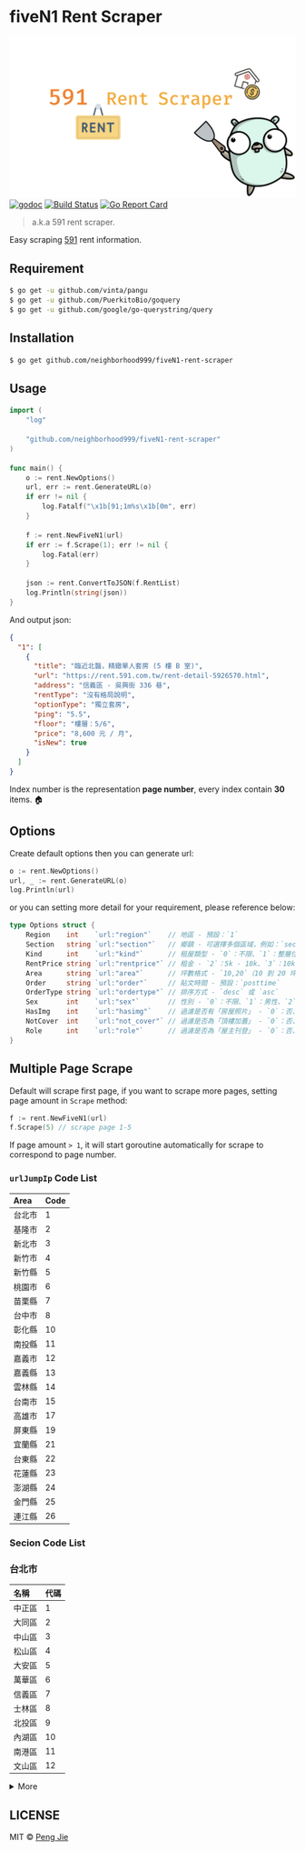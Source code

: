 # fiveN1 Rent Scraper

![logo](./logo/fiveN1-rent-scraper-logo.png)
[![godoc](https://camo.githubusercontent.com/5771fd8cd24b1f8c34b82f152587dbce2294d9e1/68747470733a2f2f676f646f632e6f72672f6769746875622e636f6d2f746a2f6e6f64652d7072756e653f7374617475732e737667)](https://godoc.org/github.com/neighborhood999/fiveN1-rent-scraper)
[![Build Status](https://img.shields.io/travis/neighborhood999/fiveN1-rent-scraper.svg?style=flat-square)](https://travis-ci.org/neighborhood999/fiveN1-rent-scraper)
[![Go Report Card](https://goreportcard.com/badge/github.com/neighborhood999/fiveN1-rent-scraper)](https://goreportcard.com/report/github.com/neighborhood999/fiveN1-rent-scraper)

> a.k.a 591 rent scraper.

Easy scraping [591](https://rent.591.com.tw/) rent information.

## Requirement

```sh
$ go get -u github.com/vinta/pangu
$ go get -u github.com/PuerkitoBio/goquery
$ go get -u github.com/google/go-querystring/query
```

## Installation

```sh
$ go get github.com/neighborhood999/fiveN1-rent-scraper
```

## Usage

```go
import (
	"log"

	"github.com/neighborhood999/fiveN1-rent-scraper"
)

func main() {
	o := rent.NewOptions()
	url, err := rent.GenerateURL(o)
	if err != nil {
		log.Fatalf("\x1b[91;1m%s\x1b[0m", err)
	}

	f := rent.NewFiveN1(url)
	if err := f.Scrape(1); err != nil {
		log.Fatal(err)
	}

	json := rent.ConvertToJSON(f.RentList)
	log.Println(string(json))
}
```

And output json:

```json
{
  "1": [
    {
      "title": "臨近北醫，精緻單人套房 (5 樓 B 室)",
      "url": "https://rent.591.com.tw/rent-detail-5926570.html",
      "address": "信義區 - 吳興街 336 巷",
      "rentType": "沒有格局說明",
      "optionType": "獨立套房",
      "ping": "5.5",
      "floor": "樓層：5/6",
      "price": "8,600 元 / 月",
      "isNew": true
    }
  ]
}
```

Index number is the representation **page number**, every index contain **30** items. 🏠

## Options

Create default options then you can generate url:

```go
o := rent.NewOptions()
url, _ := rent.GenerateURL(o)
log.Println(url)
```

or you can setting more detail for your requirement, please reference below:

```go
type Options struct {
	Region    int    `url:"region"`    // 地區 - 預設：`1`
	Section   string `url:"section"`   // 鄉鎮 - 可選擇多個區域，例如：`section=7,4`
	Kind      int    `url:"kind"`      // 租屋類型 - `0`：不限、`1`：整層住家、`2`：獨立套房、`3`：分租套房、`4`：雅房、`5`：車位，`6`：其他
	RentPrice string `url:"rentprice"` // 租金 - `2`：5k - 10k、`3`：10k - 20k、`4`: 20k - 30k；或者可以輸入價格範圍，例如：`0,10000`
	Area      string `url:"area"`      // 坪數格式 - `10,20`（10 到 20 坪）
	Order     string `url:"order"`     // 貼文時間 - 預設：`posttime`
	OrderType string `url:"ordertype"` // 排序方式 - `desc` 或 `asc`
	Sex       int    `url:"sex"`       // 性別 - `0`：不限、`1`：男性、`2`：女性
	HasImg    int    `url:"hasimg"`    // 過濾是否有「房屋照片」 - `0`：否、`1`：是
	NotCover  int    `url:"not_cover"` // 過濾是否為「頂樓加蓋」 - `0`：否、`1`：是
	Role      int    `url:"role"`      // 過濾是否為「屋主刊登」 - `0`：否、`1`：是
}
```

## Multiple Page Scrape

Default will scrape first page, if you want to scrape more pages, setting page amount in `Scrape` method:

```go
f := rent.NewFiveN1(url)
f.Scrape(5) // scrape page 1-5
```

If page amount `> 1`, it will start goroutine automatically for scrape to correspond to page number.

### `urlJumpIp` Code List

| Area  | Code |
| :---- | :--- |
| 台北市 | 1    |
| 基隆市 | 2    |
| 新北市 | 3    |
| 新竹市 | 4    |
| 新竹縣 | 5    |
| 桃園市 | 6    |
| 苗栗縣 | 7    |
| 台中市 | 8    |
| 彰化縣 | 10   |
| 南投縣 | 11   |
| 嘉義市 | 12   |
| 嘉義縣 | 13   |
| 雲林縣 | 14   |
| 台南市 | 15   |
| 高雄市 | 17   |
| 屏東縣 | 19   |
| 宜蘭縣 | 21   |
| 台東縣 | 22   |
| 花蓮縣 | 23   |
| 澎湖縣 | 24   |
| 金門縣 | 25   |
| 連江縣 | 26   |

### Secion Code List

### 台北市

| 名稱   | 代碼 |
| :---- | :--- |
| 中正區 | 1    |
| 大同區 | 2    |
| 中山區 | 3    |
| 松山區 | 4    |
| 大安區 | 5    |
| 萬華區 | 6    |
| 信義區 | 7    |
| 士林區 | 8    |
| 北投區 | 9    |
| 內湖區 | 10   |
| 南港區 | 11   |
| 文山區 | 12   |

<details>
  <summary>More</summary>

<h3>基隆市</h3>
	<table>
		<thead>
    	<th>名稱</th>
    	<th>代碼</th>
		</thead>
		<tbody>
	    <tr>
	        <td>仁愛區</td>
	        <td>13</td>
	    </tr>
			<tr>
	        <td>信義區</td>
	        <td>14</td>
	    </tr>
			<tr>
	        <td>中正區</td>
	        <td>15</td>
	    </tr>
			<tr>
	        <td>中山區</td>
	        <td>16</td>
	    </tr>
			<tr>
	        <td>安樂區</td>
	        <td>17</td>
	    </tr>
			<tr>
	        <td>暖暖區</td>
	        <td>18</td>
	    </tr>
			<tr>
	        <td>七堵區</td>
	        <td>19</td>
	    </tr>
		</tbody>
  </table>

<h3>新北市</h3>
	<table>
		<thead>
    	<th>名稱</th>
    	<th>代碼</th>
		</thead>
		<tbody>
	    <tr>
	        <td>萬里區</td>
	        <td>20</td>
	    </tr>
			<tr>
	        <td>金山區</td>
	        <td>21</td>
	    </tr>
			<tr>
	        <td>板橋區</td>
	        <td>26</td>
	    </tr>
			<tr>
	        <td>汐止區</td>
	        <td>27</td>
	    </tr>
			<tr>
	        <td>深坑區</td>
	        <td>28</td>
	    </tr>
			<tr>
	        <td>石碇區</td>
	        <td>29</td>
	    </tr>
			<tr>
	        <td>瑞芳區</td>
	        <td>30</td>
	    </tr>
			<tr>
	        <td>平溪區</td>
	        <td>31</td>
	    </tr>
			<tr>
	        <td>雙溪區</td>
	        <td>32</td>
	    </tr>
			<tr>
	        <td>貢寮區</td>
	        <td>33</td>
	    </tr>
			<tr>
	        <td>新店區</td>
	        <td>34</td>
	    </tr>
			<tr>
	        <td>坪林區</td>
	        <td>35</td>
	    </tr>
			<tr>
	        <td>烏來區</td>
	        <td>36</td>
	    </tr>
			<tr>
	        <td>永和區</td>
	        <td>37</td>
	    </tr>
			<tr>
	        <td>中和區</td>
	        <td>38</td>
	    </tr>
			<tr>
	        <td>土城區</td>
	        <td>39</td>
	    </tr>
			<tr>
	        <td>三峽區</td>
	        <td>40</td>
	    </tr>
			<tr>
	        <td>樹林區</td>
	        <td>41</td>
	    </tr>
			<tr>
	        <td>鶯歌區</td>
	        <td>42</td>
	    </tr>
			<tr>
	        <td>三重區</td>
	        <td>43</td>
	    </tr>
			<tr>
	        <td>新莊區</td>
	        <td>44</td>
	    </tr>
			<tr>
	        <td>泰山區</td>
	        <td>45</td>
	    </tr>
			<tr>
	        <td>林口區</td>
	        <td>46</td>
	    </tr>
			<tr>
	        <td>蘆洲區</td>
	        <td>47</td>
	    </tr>
			<tr>
	        <td>五股區</td>
	        <td>48</td>
	    </tr>
			<tr>
	        <td>八里區</td>
	        <td>49</td>
	    </tr>
			<tr>
	        <td>淡水區</td>
	        <td>50</td>
	    </tr>
			<tr>
	        <td>三芝區</td>
	        <td>51</td>
	    </tr>
			<tr>
	        <td>石門區</td>
	        <td>52</td>
	    </tr>
		</tbody>
  </table>

<h3>新竹市</h3>
	<table>
		<thead>
    	<th>名稱</th>
    	<th>代碼</th>
		</thead>
		<tbody>
			<tr>
				<td>香山區</td>
				<td>370</td>
			</tr>
	    <tr>
	        <td>東區</td>
	        <td>371</td>
	    </tr>
			<tr>
	        <td>北區</td>
	        <td>372</td>
	    </tr>
		</tbody>
  </table>

<h3>新竹縣</h3>
	<table>
		<thead>
    	<th>名稱</th>
    	<th>代碼</th>
		</thead>
		<tbody>
			<tr>
				<td>竹北市</td>
				<td>54</td>
			</tr>
	    <tr>
	        <td>湖口鄉</td>
	        <td>55</td>
	    </tr>
			<tr>
	        <td>新豐鄉</td>
	        <td>56</td>
	    </tr>
			<tr>
	        <td>新埔鎮</td>
	        <td>57</td>
	    </tr>
			<tr>
	        <td>關西鎮</td>
	        <td>58</td>
	    </tr>
			<tr>
	        <td>芎林鄉</td>
	        <td>59</td>
	    </tr>
			<tr>
	        <td>寶山鄉</td>
	        <td>60</td>
	    </tr>
			<tr>
	        <td>竹東鎮</td>
	        <td>61</td>
	    </tr>
			<tr>
	        <td>五峰鄉</td>
	        <td>62</td>
	    </tr>
			<tr>
	        <td>橫山鄉</td>
	        <td>63</td>
	    </tr>
			<tr>
	        <td>尖石鄉</td>
	        <td>64</td>
	    </tr>
			<tr>
	        <td>北埔鄉</td>
	        <td>65</td>
	    </tr>
			<tr>
	        <td>峨嵋鄉</td>
	        <td>66</td>
	    </tr>
		</tbody>
  </table>

<h3>桃園市</h3>
	<table>
		<thead>
    	<th>名稱</th>
    	<th>代碼</th>
		</thead>
		<tbody>
			<tr>
				<td>中壢區</td>
				<td>67</td>
			</tr>
	    <tr>
	        <td>平鎮區</td>
	        <td>68</td>
	    </tr>
			<tr>
	        <td>龍潭區</td>
	        <td>69</td>
	    </tr>
			<tr>
	        <td>楊梅區</td>
	        <td>70</td>
	    </tr>
			<tr>
	        <td>新屋區</td>
	        <td>71</td>
	    </tr>
			<tr>
	        <td>觀音區</td>
	        <td>72</td>
	    </tr>
			<tr>
	        <td>桃園區</td>
	        <td>73</td>
	    </tr>
			<tr>
	        <td>龜山區</td>
	        <td>74</td>
	    </tr>
			<tr>
	        <td>八德區</td>
	        <td>75</td>
	    </tr>
			<tr>
	        <td>大溪區</td>
	        <td>76</td>
	    </tr>
			<tr>
	        <td>復興區</td>
	        <td>77</td>
	    </tr>
			<tr>
	        <td>大園區</td>
	        <td>78</td>
	    </tr>
			<tr>
	        <td>蘆竹區</td>
	        <td>79</td>
	    </tr>
		</tbody>
  </table>

<h3>苗栗縣</h3>
	<table>
		<thead>
    	<th>名稱</th>
    	<th>代碼</th>
		</thead>
		<tbody>
			<tr>
				<td>竹南鎮</td>
				<td>80</td>
			</tr>
	    <tr>
	        <td>頭份市</td>
	        <td>81</td>
	    </tr>
			<tr>
	        <td>三灣鄉</td>
	        <td>82</td>
	    </tr>
			<tr>
	        <td>南庄鄉</td>
	        <td>83</td>
	    </tr>
			<tr>
	        <td>獅潭鄉</td>
	        <td>84</td>
	    </tr>
			<tr>
	        <td>後龍鎮</td>
	        <td>85</td>
	    </tr>
			<tr>
	        <td>通霄鎮</td>
	        <td>86</td>
	    </tr>
			<tr>
	        <td>苑裡鎮</td>
	        <td>87</td>
	    </tr>
			<tr>
	        <td>苗栗市</td>
	        <td>88</td>
	    </tr>
			<tr>
	        <td>造橋鄉</td>
	        <td>89</td>
	    </tr>
			<tr>
	        <td>頭屋鄉</td>
	        <td>90</td>
	    </tr>
			<tr>
	        <td>公館鄉</td>
	        <td>91</td>
	    </tr>
			<tr>
	        <td>大湖鄉</td>
	        <td>92</td>
	    </tr>
			<tr>
	        <td>泰安鄉</td>
	        <td>93</td>
	    </tr>
			<tr>
	        <td>銅鑼鄉</td>
	        <td>94</td>
	    </tr>
			<tr>
	        <td>三義鄉</td>
	        <td>95</td>
	    </tr>
			<tr>
	        <td>西湖鄉</td>
	        <td>96</td>
	    </tr>
			<tr>
	        <td>卓蘭鎮</td>
	        <td>97</td>
	    </tr>
		</tbody>
  </table>

<h3>台中市</h3>
	<table>
		<thead>
    	<th>名稱</th>
    	<th>代碼</th>
		</thead>
		<tbody>
			<tr>
				<td>中區</td>
				<td>98</td>
			</tr>
	    <tr>
	        <td>東區</td>
	        <td>99</td>
	    </tr>
			<tr>
	        <td>南區</td>
	        <td>100</td>
	    </tr>
			<tr>
	        <td>西區</td>
	        <td>101</td>
	    </tr>
			<tr>
	        <td>北區</td>
	        <td>102</td>
	    </tr>
			<tr>
	        <td>北屯區</td>
	        <td>103</td>
	    </tr>
			<tr>
	        <td>西屯區</td>
	        <td>104</td>
	    </tr>
			<tr>
	        <td>南屯區</td>
	        <td>105</td>
	    </tr>
			<tr>
	        <td>太平區</td>
	        <td>106</td>
	    </tr>
			<tr>
	        <td>大里區</td>
	        <td>107</td>
	    </tr>
			<tr>
	        <td>霧峰區</td>
	        <td>108</td>
	    </tr>
			<tr>
	        <td>烏日區</td>
	        <td>109</td>
	    </tr>
			<tr>
	        <td>豐原區</td>
	        <td>110</td>
	    </tr>
			<tr>
	        <td>后里區</td>
	        <td>111</td>
	    </tr>
			<tr>
	        <td>石岡區</td>
	        <td>112</td>
	    </tr>
			<tr>
	        <td>東勢區</td>
	        <td>113</td>
	    </tr>
			<tr>
	        <td>和平區</td>
	        <td>114</td>
	    </tr>
			<tr>
	        <td>新社區</td>
	        <td>115</td>
	    </tr>
			<tr>
	        <td>潭子區</td>
	        <td>116</td>
	    </tr>
			<tr>
	        <td>大雅區</td>
	        <td>117</td>
	    </tr>
			<tr>
	        <td>神岡區</td>
	        <td>118</td>
	    </tr>
			<tr>
	        <td>大肚區</td>
	        <td>119</td>
	    </tr>
			<tr>
	        <td>沙鹿區</td>
	        <td>120</td>
	    </tr>
			<tr>
	        <td>龍井區</td>
	        <td>121</td>
	    </tr>
			<tr>
	        <td>梧棲區</td>
	        <td>122</td>
	    </tr>
			<tr>
	        <td>清水區</td>
	        <td>123</td>
	    </tr>
			<tr>
	        <td>大甲區</td>
	        <td>124</td>
	    </tr>
			<tr>
	        <td>外埔區</td>
	        <td>125</td>
	    </tr>
			<tr>
	        <td>大安區</td>
	        <td>126</td>
	    </tr>
		</tbody>
  </table>

<h3>彰化縣</h3>
	<table>
		<thead>
    	<th>名稱</th>
    	<th>代碼</th>
		</thead>
		<tbody>
			<tr>
				<td>彰化市</td>
				<td>127</td>
			</tr>
	    <tr>
	        <td>芬園鄉</td>
	        <td>128</td>
	    </tr>
			<tr>
	        <td>花壇鄉</td>
	        <td>129</td>
	    </tr>
			<tr>
	        <td>秀水鄉</td>
	        <td>130</td>
	    </tr>
			<tr>
	        <td>鹿港鎮</td>
	        <td>131</td>
	    </tr>
			<tr>
	        <td>福興鄉</td>
	        <td>132</td>
	    </tr>
			<tr>
	        <td>線西鄉</td>
	        <td>133</td>
	    </tr>
			<tr>
	        <td>和美鎮</td>
	        <td>134</td>
	    </tr>
			<tr>
	        <td>伸港鄉</td>
	        <td>135</td>
	    </tr>
			<tr>
	        <td>員林市</td>
	        <td>136</td>
	    </tr>
			<tr>
	        <td>社頭鄉</td>
	        <td>137</td>
	    </tr>
			<tr>
	        <td>永靖鄉</td>
	        <td>138</td>
	    </tr>
			<tr>
	        <td>埔心鄉</td>
	        <td>139</td>
	    </tr>
			<tr>
	        <td>溪湖鎮</td>
	        <td>140</td>
	    </tr>
			<tr>
	        <td>大村鄉</td>
	        <td>141</td>
	    </tr>
			<tr>
	        <td>埔鹽鄉</td>
	        <td>142</td>
	    </tr>
			<tr>
	        <td>田中鎮</td>
	        <td>143</td>
	    </tr>
			<tr>
	        <td>北斗鎮</td>
	        <td>144</td>
	    </tr>
			<tr>
	        <td>田尾鄉</td>
	        <td>145</td>
	    </tr>
			<tr>
	        <td>埤頭鄉</td>
	        <td>146</td>
	    </tr>
			<tr>
	        <td>溪州鄉</td>
	        <td>147</td>
	    </tr>
			<tr>
	        <td>竹塘鄉</td>
	        <td>148</td>
	    </tr>
			<tr>
	        <td>二林鎮</td>
	        <td>149</td>
	    </tr>
			<tr>
	        <td>大城鄉</td>
	        <td>150</td>
	    </tr>
			<tr>
	        <td>芳苑鄉</td>
	        <td>151</td>
	    </tr>
			<tr>
	        <td>二水鄉</td>
	        <td>152</td>
	    </tr>
			<tr>
	        <td>二水鄉</td>
	        <td>152</td>
	    </tr>
		</tbody>
  </table>

<h3>南投縣</h3>
	<table>
		<thead>
    	<th>名稱</th>
    	<th>代碼</th>
		</thead>
		<tbody>
			<tr>
				<td>南投市</td>
				<td>153</td>
			</tr>
	    <tr>
	        <td>中寮鄉</td>
	        <td>154</td>
	    </tr>
			<tr>
	        <td>草屯鎮</td>
	        <td>155</td>
	    </tr>
			<tr>
	        <td>國姓鄉</td>
	        <td>156</td>
	    </tr>
			<tr>
	        <td>埔里鎮</td>
	        <td>157</td>
	    </tr>
			<tr>
	        <td>仁愛鄉</td>
	        <td>158</td>
	    </tr>
			<tr>
	        <td>名間鄉</td>
	        <td>159</td>
	    </tr>
			<tr>
	        <td>集集鎮</td>
	        <td>160</td>
	    </tr>
			<tr>
	        <td>水里鄉</td>
	        <td>161</td>
	    </tr>
			<tr>
	        <td>魚池鄉</td>
	        <td>162</td>
	    </tr>
			<tr>
	        <td>信義鄉</td>
	        <td>163</td>
	    </tr>
			<tr>
	        <td>竹山鎮</td>
	        <td>164</td>
	    </tr>
			<tr>
	        <td>鹿谷鄉</td>
	        <td>165</td>
	    </tr>
		</tbody>
  </table>

<h3>嘉義市</h3>
	<table>
		<thead>
    	<th>名稱</th>
    	<th>代碼</th>
		</thead>
		<tbody>
			<tr>
				<td>西區</td>
				<td>373</td>
			</tr>
	    <tr>
	        <td>東區</td>
	        <td>374</td>
	    </tr>
		</tbody>
  </table>

<h3>嘉義縣</h3>
	<table>
		<thead>
    	<th>名稱</th>
    	<th>代碼</th>
		</thead>
		<tbody>
			<tr>
				<td>番路鄉</td>
				<td>167</td>
			</tr>
	    <tr>
	        <td>梅山鄉</td>
	        <td>168</td>
	    </tr>
			<tr>
	        <td>竹崎鄉</td>
	        <td>169</td>
	    </tr>
			<tr>
	        <td>阿里山鄉</td>
	        <td>170</td>
	    </tr>
			<tr>
	        <td>中埔鄉</td>
	        <td>171</td>
	    </tr>
			<tr>
	        <td>大埔鄉</td>
	        <td>172</td>
	    </tr>
			<tr>
	        <td>水上鄉</td>
	        <td>173</td>
	    </tr>
			<tr>
	        <td>鹿草鄉</td>
	        <td>174</td>
	    </tr>
			<tr>
	        <td>太保市</td>
	        <td>175</td>
	    </tr>
			<tr>
	        <td>朴子市</td>
	        <td>176</td>
	    </tr>
			<tr>
	        <td>東石鄉</td>
	        <td>177</td>
	    </tr>
			<tr>
	        <td>六腳鄉</td>
	        <td>178</td>
	    </tr>
			<tr>
	        <td>新港鄉</td>
	        <td>179</td>
	    </tr>
			<tr>
	        <td>民雄鄉</td>
	        <td>180</td>
	    </tr>
			<tr>
	        <td>大林鎮</td>
	        <td>181</td>
	    </tr>
			<tr>
	        <td>溪口鄉</td>
	        <td>182</td>
	    </tr>
			<tr>
	        <td>義竹鄉</td>
	        <td>183</td>
	    </tr>
		</tbody>
  </table>

<h3>雲林縣</h3>
	<table>
		<thead>
    	<th>名稱</th>
    	<th>代碼</th>
		</thead>
		<tbody>
			<tr>
				<td>斗南鎮</td>
				<td>185</td>
			</tr>
	    <tr>
	        <td>大埤鄉</td>
	        <td>186</td>
	    </tr>
			<tr>
	        <td>虎尾鎮</td>
	        <td>187</td>
	    </tr>
			<tr>
	        <td>土庫鎮</td>
	        <td>188</td>
	    </tr>
			<tr>
	        <td>褒忠鄉</td>
	        <td>189</td>
	    </tr>
			<tr>
	        <td>東勢鄉</td>
	        <td>190</td>
	    </tr>
			<tr>
	        <td>臺西鄉</td>
	        <td>191</td>
	    </tr>
			<tr>
	        <td>崙背鄉</td>
	        <td>192</td>
	    </tr>
			<tr>
	        <td>麥寮鄉</td>
	        <td>193</td>
	    </tr>
			<tr>
	        <td>斗六市</td>
	        <td>194</td>
	    </tr>
			<tr>
	        <td>林內鄉</td>
	        <td>195</td>
	    </tr>
			<tr>
	        <td>古坑鄉</td>
	        <td>196</td>
	    </tr>
			<tr>
	        <td>莿桐鄉</td>
	        <td>197</td>
	    </tr>
			<tr>
	        <td>西螺鎮</td>
	        <td>198</td>
	    </tr>
			<tr>
	        <td>二崙鄉</td>
	        <td>199</td>
	    </tr>
			<tr>
	        <td>北港鎮</td>
	        <td>200</td>
	    </tr>
			<tr>
	        <td>水林鄉</td>
	        <td>201</td>
	    </tr>
			<tr>
	        <td>口湖鄉</td>
	        <td>202</td>
	    </tr>
			<tr>
	        <td>四湖鄉</td>
	        <td>203</td>
	    </tr>
			<tr>
	        <td>元長鄉</td>
	        <td>204</td>
	    </tr>
		</tbody>
  </table>

<h3>台南市</h3>
	<table>
		<thead>
    	<th>名稱</th>
    	<th>代碼</th>
		</thead>
		<tbody>
			<tr>
				<td>東區</td>
				<td>206</td>
			</tr>
	    <tr>
	        <td>南區</td>
	        <td>207</td>
	    </tr>
			<tr>
	        <td>中西區</td>
	        <td>208</td>
	    </tr>
			<tr>
	        <td>北區</td>
	        <td>209</td>
	    </tr>
			<tr>
	        <td>安平區</td>
	        <td>210</td>
	    </tr>
			<tr>
	        <td>安南區</td>
	        <td>211</td>
	    </tr>
			<tr>
	        <td>永康區</td>
	        <td>212</td>
	    </tr>
			<tr>
	        <td>歸仁區</td>
	        <td>213</td>
	    </tr>
			<tr>
	        <td>新化區</td>
	        <td>214</td>
	    </tr>
			<tr>
	        <td>左鎮區</td>
	        <td>215</td>
	    </tr>
			<tr>
	        <td>玉井區</td>
	        <td>216</td>
	    </tr>
			<tr>
	        <td>楠西區</td>
	        <td>217</td>
	    </tr>
			<tr>
	        <td>南化區</td>
	        <td>218</td>
	    </tr>
			<tr>
	        <td>仁德區</td>
	        <td>219</td>
	    </tr>
			<tr>
	        <td>關廟區</td>
	        <td>220</td>
	    </tr>
			<tr>
	        <td>龍崎區</td>
	        <td>221</td>
	    </tr>
			<tr>
	        <td>官田區</td>
	        <td>222</td>
	    </tr>
			<tr>
	        <td>麻豆區</td>
	        <td>223</td>
	    </tr>
			<tr>
	        <td>佳里區</td>
	        <td>224</td>
	    </tr>
			<tr>
	        <td>西港區</td>
	        <td>225</td>
	    </tr>
			<tr>
	        <td>七股區</td>
	        <td>226</td>
	    </tr>
			<tr>
	        <td>將軍區</td>
	        <td>227</td>
	    </tr>
			<tr>
	        <td>學甲區</td>
	        <td>228</td>
	    </tr>
			<tr>
	        <td>北門區</td>
	        <td>229</td>
	    </tr>
			<tr>
	        <td>新營區</td>
	        <td>230</td>
	    </tr>
			<tr>
	        <td>後壁區</td>
	        <td>231</td>
	    </tr>
			<tr>
	        <td>白河區</td>
	        <td>232</td>
	    </tr>
			<tr>
	        <td>東山區</td>
	        <td>233</td>
	    </tr>
			<tr>
	        <td>六甲區</td>
	        <td>234</td>
	    </tr>
			<tr>
	        <td>下營區</td>
	        <td>235</td>
	    </tr>
			<tr>
	        <td>柳營區</td>
	        <td>236</td>
	    </tr>
			<tr>
	        <td>鹽水區</td>
	        <td>237</td>
	    </tr>
			<tr>
	        <td>善化區</td>
	        <td>238</td>
	    </tr>
			<tr>
	        <td>大內區</td>
	        <td>239</td>
	    </tr>
			<tr>
	        <td>山上區</td>
	        <td>240</td>
	    </tr>
			<tr>
	        <td>新市區</td>
	        <td>241</td>
	    </tr>
			<tr>
	        <td>安定區</td>
	        <td>242</td>
	    </tr>
		</tbody>
  </table>

<h3>高雄市</h3>
	<table>
		<thead>
    	<th>名稱</th>
    	<th>代碼</th>
		</thead>
		<tbody>
			<tr>
				<td>新興區</td>
				<td>243</td>
			</tr>
	    <tr>
	        <td>前金區</td>
	        <td>244</td>
	    </tr>
			<tr>
	        <td>苓雅區</td>
	        <td>245</td>
	    </tr>
			<tr>
	        <td>鹽埕區</td>
	        <td>246</td>
	    </tr>
			<tr>
	        <td>鼓山區</td>
	        <td>247</td>
	    </tr>
			<tr>
	        <td>旗津區</td>
	        <td>248</td>
	    </tr>
			<tr>
	        <td>前鎮區</td>
	        <td>249</td>
	    </tr>
			<tr>
	        <td>三民區</td>
	        <td>250</td>
	    </tr>
			<tr>
	        <td>楠梓區</td>
	        <td>251</td>
	    </tr>
			<tr>
	        <td>小港區</td>
	        <td>252</td>
	    </tr>
			<tr>
	        <td>左營區</td>
	        <td>253</td>
	    </tr>
			<tr>
	        <td>仁武區</td>
	        <td>254</td>
	    </tr>
			<tr>
	        <td>大社區</td>
	        <td>255</td>
	    </tr>
			<tr>
	        <td></td>
	        <td>256</td>
	    </tr>
			<tr>
	        <td></td>
	        <td>257</td>
	    </tr>
			<tr>
	        <td>岡山區</td>
	        <td>258</td>
	    </tr>
			<tr>
	        <td>路竹區</td>
	        <td>259</td>
	    </tr>
			<tr>
	        <td>阿蓮區</td>
	        <td>260</td>
	    </tr>
			<tr>
	        <td>田寮區</td>
	        <td>261</td>
	    </tr>
			<tr>
	        <td>燕巢區</td>
	        <td>262</td>
	    </tr>
			<tr>
	        <td>橋頭區</td>
	        <td>263</td>
	    </tr>
			<tr>
	        <td>梓官區</td>
	        <td>264</td>
	    </tr>
			<tr>
	        <td>彌陀區</td>
	        <td>265</td>
	    </tr>
			<tr>
	        <td>永安區</td>
	        <td>266</td>
	    </tr>
			<tr>
	        <td>湖內區</td>
	        <td>267</td>
	    </tr>
			<tr>
	        <td>鳳山區</td>
	        <td>268</td>
	    </tr>
			<tr>
	        <td>大寮區</td>
	        <td>269</td>
	    </tr>
			<tr>
	        <td>林園區</td>
	        <td>270</td>
	    </tr>
			<tr>
	        <td>鳥松區</td>
	        <td>271</td>
	    </tr>
			<tr>
	        <td>大樹區</td>
	        <td>272</td>
	    </tr>
			<tr>
	        <td>旗山區</td>
	        <td>273</td>
	    </tr>
			<tr>
	        <td>美濃區</td>
	        <td>274</td>
	    </tr>
			<tr>
	        <td>六龜區</td>
	        <td>275</td>
	    </tr>
			<tr>
	        <td>內門區</td>
	        <td>276</td>
	    </tr>
			<tr>
	        <td>杉林區</td>
	        <td>277</td>
	    </tr>
			<tr>
	        <td>甲仙區</td>
	        <td>278</td>
	    </tr>
			<tr>
	        <td>桃源區</td>
	        <td>279</td>
	    </tr>
			<tr>
	        <td>那瑪夏區</td>
	        <td>280</td>
	    </tr>
			<tr>
	        <td>茂林區</td>
	        <td>281</td>
	    </tr>
			<tr>
	        <td>茄萣區</td>
	        <td>282</td>
	    </tr>
		</tbody>
  </table>

<h3>屏東縣</h3>
	<table>
		<thead>
    	<th>名稱</th>
    	<th>代碼</th>
		</thead>
		<tbody>
			<tr>
				<td>屏東市</td>
				<td>295</td>
			</tr>
	    <tr>
	        <td>三地門鄉</td>
	        <td>296</td>
	    </tr>
			<tr>
	        <td>霧臺鄉</td>
	        <td>297</td>
	    </tr>
			<tr>
	        <td>瑪家鄉</td>
	        <td>298</td>
	    </tr>
			<tr>
	        <td>九如鄉</td>
	        <td>299</td>
	    </tr>
			<tr>
	        <td>里港鄉</td>
	        <td>300</td>
	    </tr>
			<tr>
	        <td>高樹鄉</td>
	        <td>301</td>
	    </tr>
			<tr>
	        <td>鹽埔鄉</td>
	        <td>302</td>
	    </tr>
			<tr>
	        <td>長治鄉</td>
	        <td>303</td>
	    </tr>
			<tr>
	        <td>麟洛鄉</td>
	        <td>304</td>
	    </tr>
			<tr>
	        <td>竹田鄉</td>
	        <td>305</td>
	    </tr>
			<tr>
	        <td>內埔鄉</td>
	        <td>306</td>
	    </tr>
			<tr>
	        <td>萬丹鄉</td>
	        <td>307</td>
	    </tr>
			<tr>
	        <td>潮州鎮</td>
	        <td>308</td>
	    </tr>
			<tr>
	        <td>泰武鄉</td>
	        <td>309</td>
	    </tr>
			<tr>
	        <td>來義鄉</td>
	        <td>310</td>
	    </tr>
			<tr>
	        <td>萬巒鄉</td>
	        <td>311</td>
	    </tr>
			<tr>
	        <td>崁頂鄉</td>
	        <td>312</td>
	    </tr>
			<tr>
	        <td>崁頂鄉</td>
	        <td>313</td>
	    </tr>
			<tr>
	        <td>南州鄉</td>
	        <td>314</td>
	    </tr>
			<tr>
	        <td>林邊鄉</td>
	        <td>315</td>
	    </tr>
			<tr>
	        <td>東港鎮</td>
	        <td>316</td>
	    </tr>
			<tr>
	        <td>琉球鄉</td>
	        <td>317</td>
	    </tr>
			<tr>
	        <td>佳冬鄉</td>
	        <td>318</td>
	    </tr>
			<tr>
	        <td>新園鄉</td>
	        <td>319</td>
	    </tr>
			<tr>
	        <td>枋寮鄉</td>
	        <td>320</td>
	    </tr>
			<tr>
	        <td>枋山鄉</td>
	        <td>321</td>
	    </tr>
			<tr>
	        <td>春日鄉</td>
	        <td>322</td>
	    </tr>
			<tr>
	        <td>323</td>
	        <td>323</td>
	    </tr>
			<tr>
	        <td>車城鄉</td>
	        <td>324</td>
	    </tr>
			<tr>
	        <td>牡丹鄉</td>
	        <td>325</td>
	    </tr>
			<tr>
	        <td>恆春鎮</td>
	        <td>326</td>
	    </tr>
			<tr>
	        <td>滿州鄉</td>
	        <td>327</td>
	    </tr>
		</tbody>
  </table>

<h3>宜蘭縣</h3>
	<table>
		<thead>
    	<th>名稱</th>
    	<th>代碼</th>
		</thead>
		<tbody>
			<tr>
				<td>宜蘭市</td>
				<td>328</td>
			</tr>
			<tr>
				<td>頭城鎮</td>
				<td>329</td>
			</tr>
			<tr>
				<td>礁溪鄉</td>
				<td>330</td>
			</tr>
			<tr>
				<td>壯圍鄉</td>
				<td>331</td>
			</tr>
			<tr>
				<td>員山鄉</td>
				<td>332</td>
			</tr>
			<tr>
				<td>羅東鎮</td>
				<td>333</td>
			</tr>
			<tr>
				<td>三星鄉</td>
				<td>334</td>
			</tr>
			<tr>
				<td>大同鄉</td>
				<td>335</td>
			</tr>
			<tr>
				<td>五結鄉</td>
				<td>336</td>
			</tr>
			<tr>
				<td>冬山鄉</td>
				<td>337</td>
			</tr>
			<tr>
				<td>蘇澳鎮</td>
				<td>338</td>
			</tr>
			<tr>
				<td>南澳鄉</td>
				<td>339</td>
			</tr>
		</tbody>
  </table>

<h3>台東縣</h3>
	<table>
		<thead>
    	<th>名稱</th>
    	<th>代碼</th>
		</thead>
		<tbody>
			<tr>
				<td>台東市</td>
				<td>341</td>
			</tr>
			<tr>
				<td>綠島鄉</td>
				<td>342</td>
			</tr>
			<tr>
				<td>蘭嶼鄉</td>
				<td>343</td>
			</tr>
			<tr>
				<td>延平鄉</td>
				<td>344</td>
			</tr>
			<tr>
				<td>卑南鄉</td>
				<td>345</td>
			</tr>
			<tr>
				<td>鹿野鄉</td>
				<td>346</td>
			</tr>
			<tr>
				<td>關山鎮</td>
				<td>347</td>
			</tr>
			<tr>
				<td>海端鄉</td>
				<td>348</td>
			</tr>
			<tr>
				<td>池上鄉</td>
				<td>349</td>
			</tr>
			<tr>
				<td>東河鄉</td>
				<td>350</td>
			</tr>
			<tr>
				<td>成功鎮</td>
				<td>351</td>
			</tr>
			<tr>
				<td>長濱鄉</td>
				<td>352</td>
			</tr>
			<tr>
				<td>太麻里鄉</td>
				<td>353</td>
			</tr>
			<tr>
				<td>金峰鄉</td>
				<td>354</td>
			</tr>
			<tr>
				<td>大武鄉</td>
				<td>355</td>
			</tr>
			<tr>
				<td>達仁鄉</td>
				<td>356</td>
			</tr>
		</tbody>
  </table>

<h3>花蓮縣</h3>
	<table>
		<thead>
    	<th>名稱</th>
    	<th>代碼</th>
		</thead>
		<tbody>
			<tr>
				<td>花蓮市</td>
				<td>357</td>
			</tr>
			<tr>
				<td>新城鄉</td>
				<td>358</td>
			</tr>
			<tr>
				<td>秀林鄉</td>
				<td>359</td>
			</tr>
			<tr>
				<td>吉安鄉</td>
				<td>360</td>
			</tr>
			<tr>
				<td>壽豐鄉</td>
				<td>361</td>
			</tr>
			<tr>
				<td>鳳林鎮</td>
				<td>362</td>
			</tr>
			<tr>
				<td>光復鄉</td>
				<td>363</td>
			</tr>
			<tr>
				<td>豐濱鄉</td>
				<td>364</td>
			</tr>
			<tr>
				<td>瑞穗鄉</td>
				<td>365</td>
			</tr>
			<tr>
				<td>萬榮鄉</td>
				<td>366</td>
			</tr>
			<tr>
				<td>玉里鎮</td>
				<td>367</td>
			</tr>
			<tr>
				<td>卓溪鄉</td>
				<td>368</td>
			</tr>
			<tr>
				<td>富里鄉</td>
				<td>369</td>
			</tr>
		</tbody>
  </table>

<h3>澎湖縣</h3>
	<table>
		<thead>
    	<th>名稱</th>
    	<th>代碼</th>
		</thead>
		<tbody>
			<tr>
				<td>馬公市</td>
				<td>283</td>
			</tr>
			<tr>
				<td>西嶼鄉</td>
				<td>284</td>
			</tr>
			<tr>
				<td>望安鄉</td>
				<td>285</td>
			</tr>
			<tr>
				<td>七美鄉</td>
				<td>286</td>
			</tr>
			<tr>
				<td>白沙鄉</td>
				<td>287</td>
			</tr>
			<tr>
				<td>湖西鄉</td>
				<td>288</td>
			</tr>
		</tbody>
  </table>

<h3>金門縣</h3>
	<table>
		<thead>
    	<th>名稱</th>
    	<th>代碼</th>
		</thead>
		<tbody>
			<tr>
				<td>金沙鎮</td>
				<td>289</td>
			</tr>
			<tr>
				<td>金湖鎮</td>
				<td>290</td>
			</tr>
			<tr>
				<td>金寧鄉</td>
				<td>291</td>
			</tr>
			<tr>
				<td>金城鎮</td>
				<td>292</td>
			</tr>
			<tr>
				<td>烈嶼鄉</td>
				<td>293</td>
			</tr>
			<tr>
				<td>烏坵鄉</td>
				<td>294</td>
			</tr>
		</tbody>
  </table>

<h3>連江縣</h3>
	<table>
		<thead>
    	<th>名稱</th>
    	<th>代碼</th>
		</thead>
		<tbody>
			<tr>
				<td>南竿鄉</td>
				<td>22</td>
			</tr>
			<tr>
				<td>北竿鄉</td>
				<td>23</td>
			</tr>
			<tr>
				<td>莒光鄉</td>
				<td>24</td>
			</tr>
			<tr>
				<td>東引鄉</td>
				<td>25</td>
			</tr>
			<tr>
				<td>東沙</td>
				<td>256</td>
			</tr>
			<tr>
				<td>南沙</td>
				<td>257</td>
			</tr>
		</tbody>
  </table>
</details>

## LICENSE

MIT © [Peng Jie](https://github.com/neighborhood999)
